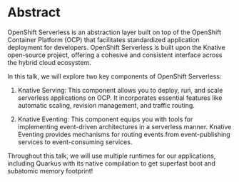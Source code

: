 # Abstract

OpenShift Serverless is an abstraction layer built on top of the OpenShift Container Platform (OCP) that facilitates standardized application deployment for developers. OpenShift Serverless is built upon the Knative open-source project, offering a cohesive and consistent interface across the hybrid cloud ecosystem.

In this talk, we will explore two key components of OpenShift Serverless:

1. Knative Serving: This component allows you to deploy, run, and scale serverless applications on OCP. It incorporates essential features like automatic scaling, revision management, and traffic routing.

1. Knative Eventing: This component equips you with tools for implementing event-driven architectures in a serverless manner. Knative Eventing provides mechanisms for routing events from event-publishing services to event-consuming services.

Throughout this talk, we will use multiple runtimes for our applications, including Quarkus with its native compilation to get superfast boot and subatomic memory footprint!